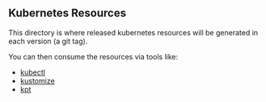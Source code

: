## Kubernetes Resources

This directory is where released kubernetes resources will be generated in each version (a git tag).

You can then consume the resources via tools like:

* [kubectl](https://kubernetes.io/docs/reference/kubectl/kubectl/)
* [kustomize](https://kustomize.io/)
* [kpt](https://googlecontainertools.github.io/kpt/)
